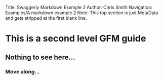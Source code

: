 Title: Swaggerly Markdown Example 2
Author: Chris Smith
Navigation: Examples/A markdown example 2
Note: This top section is just MetaData and gets stripped at the first blank line.

This is a second level GFM guide
================================

## Nothing to see here...
### Move along...
